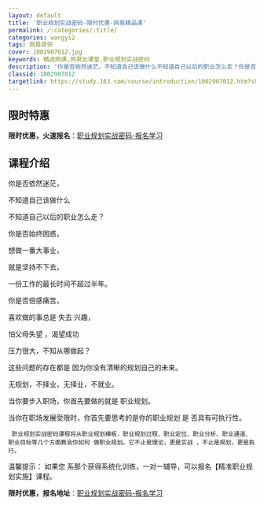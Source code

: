 ```yaml
---
layout: default
title: '职业规划实战密码-限时优惠-网易精品课'
permalink: /:categories/:title/
categories: wangyi2
tags: 网易提供
cover: 1002907012.jpg
keywords: 精选网课,网易云课堂,职业规划实战密码
description: '你是否依然迷茫，不知道自己该做什么不知道自己以后的职业怎么走？你是否始终困惑，想做一番大事业，就是坚持不下去，一份工作的'
classid: 1002907012
targetlink: https://study.163.com/course/introduction/1002907012.htm?share=1&shareId=1025206652&utm_campaign=share&utm_medium=iphoneShare&utm_source=&utm_u=1025206652
---
```


## 限时特惠

**限时优惠，火速报名**：[职业规划实战密码-报名学习](https://study.163.com/course/introduction/1002907012.htm?share=1&shareId=1025206652&utm_campaign=share&utm_medium=iphoneShare&utm_source=&utm_u=1025206652)

## 课程介绍

你是否依然迷茫，

不知道自己该做什么

不知道自己以后的职业怎么走？



你是否始终困惑，

想做一番大事业，

就是坚持不下去，

一份工作的最长时间不超过半年。



你是否倍感痛苦，

喜欢做的事总是 失去 兴趣，

怕父母失望 ，渴望成功

压力很大，不知从哪做起？



这些问题的存在都是 因为你没有清晰的规划自己的未来。



无规划，不择业，无择业，不就业。

当你要步入职场，你首先要做的就是 职业规划。



当你在职场发展受限时，你首先要思考的是你的职业规划 是 否具有可执行性。



     职业规划实战密码课程将从职业规划模板，职业规划过程、职业定位、职业分析、职业通道、职业目标等几个方面教会你如何 做职业规划。它不止是理论，更是实战 ，不止是规划，更是执行。



温馨提示：    如果您 系那个获得系统化训练，一对一辅导，可以报名【精准职业规划实施】课程。

**限时优惠，报名地址**：[职业规划实战密码-报名学习](https://study.163.com/course/introduction/1002907012.htm?share=1&shareId=1025206652&utm_campaign=share&utm_medium=iphoneShare&utm_source=&utm_u=1025206652)

